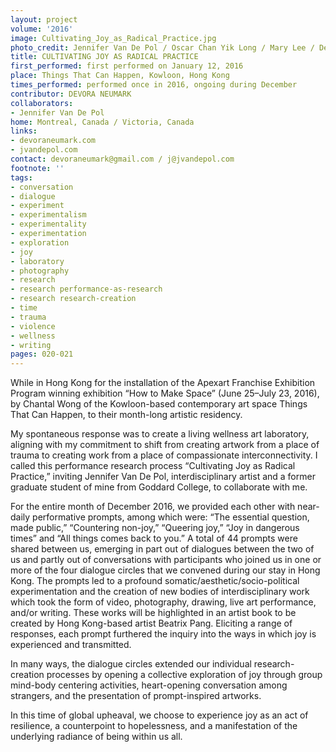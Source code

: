 ```yaml
---
layout: project
volume: '2016'
image: Cultivating_Joy_as_Radical_Practice.jpg
photo_credit: Jennifer Van De Pol / Oscar Chan Yik Long / Mary Lee / Devora Neumark
title: CULTIVATING JOY AS RADICAL PRACTICE
first_performed: first performed on January 12, 2016
place: Things That Can Happen, Kowloon, Hong Kong
times_performed: performed once in 2016, ongoing during December
contributor: DEVORA NEUMARK
collaborators:
- Jennifer Van De Pol
home: Montreal, Canada / Victoria, Canada
links:
- devoraneumark.com
- jvandepol.com
contact: devoraneumark@gmail.com / j@jvandepol.com
footnote: ''
tags:
- conversation
- dialogue
- experiment
- experimentalism
- experimentality
- experimentation
- exploration
- joy
- laboratory
- photography
- research
- research performance-as-research
- research research-creation
- time
- trauma
- violence
- wellness
- writing
pages: 020-021
---
```


While in Hong Kong for the installation of the Apexart Franchise Exhibition Program winning exhibition “How to Make Space” (June 25–July 23, 2016), by Chantal Wong of the Kowloon-based contemporary art space Things That Can Happen, to their month-long artistic residency.

My spontaneous response was to create a living wellness art laboratory, aligning with my commitment to shift from creating artwork from a place of trauma to creating work from a place of compassionate interconnectivity. I called this performance research process “Cultivating Joy as Radical Practice,” inviting Jennifer Van De Pol, interdisciplinary artist and a former graduate student of mine from Goddard College, to collaborate with me.

For the entire month of December 2016, we provided each other with near-daily performative prompts, among which were: “The essential question, made public,” “Countering non-joy,” “Queering joy,” “Joy in dangerous times” and “All things comes back to you.” A total of 44 prompts were shared between us, emerging in part out of dialogues between the two of us and partly out of conversations with participants who joined us in one or more of the four dialogue circles that we convened during our stay in Hong Kong. The prompts led to a profound somatic/aesthetic/socio-political experimentation and the creation of new bodies of interdisciplinary work which took the form of video, photography, drawing, live art performance, and/or writing. These works will be highlighted in an artist book to be created by Hong Kong-based artist Beatrix Pang. Eliciting a range of responses, each prompt furthered the inquiry into the ways in which joy is experienced and transmitted.

In many ways, the dialogue circles extended our individual research-creation processes by opening a collective exploration of joy through group mind-body centering activities, heart-opening conversation among strangers, and the presentation of prompt-inspired artworks.

In this time of global upheaval, we choose to experience joy as an act of resilience, a counterpoint to hopelessness, and a manifestation of the underlying radiance of being within us all.
